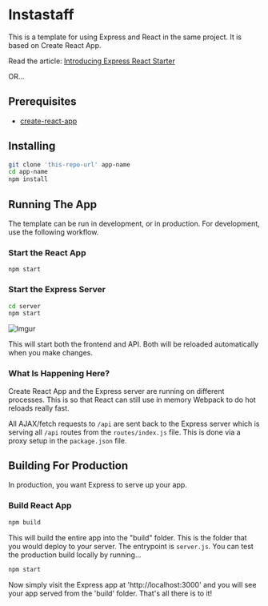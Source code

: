 # Instastaff

This is a template for using Express and React in the same project. It is based on Create React App.

Read the article: [Introducing Express React Starter](https://medium.com/burke-knows-words/introducing-express-react-starter-b6d299206a3a)

OR...

## Prerequisites

- [create-react-app](https://github.com/facebookincubator/create-react-app)

## Installing

```bash
git clone 'this-repo-url' app-name
cd app-name
npm install
```

## Running The App

The template can be run in development, or in production. For development, use the following workflow.

### Start the React App

```
npm start
```

### Start the Express Server

```bash
cd server
npm start
```

![Imgur](https://i.imgur.com/62fQTfJ.png)

This will start both the frontend and API. Both will be reloaded automatically when you make changes.

### What Is Happening Here?

Create React App and the Express server are running on different processes. This is so that React can still use in memory Webpack to do hot reloads really fast.

All AJAX/fetch requests to `/api` are sent back to the Express server which is serving all `/api` routes from the `routes/index.js` file. This is done via a proxy setup in the `package.json` file.

## Building For Production

In production, you want Express to serve up your app.

### Build React App

```bash
npm build
```

This will build the entire app into the "build" folder. This is the folder that you would deploy to your server. The entrypoint is `server.js`. You can test the production build locally by running...

```bash
npm start
```

Now simply visit the Express app at 'http://localhost:3000' and you will see your app served from the 'build' folder. That's all there is to it!
